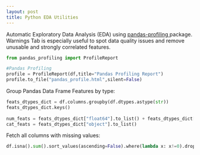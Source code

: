 ```yaml
---
layout: post
title: Python EDA Utilities
---
```


Automatic Exploratory Data Analysis (EDA) using <a href="https://pandas-profiling.github.io/pandas-profiling/docs/master/index.html">pandas-profiling </a> package.  
Warnings Tab is especially useful to spot data quality issues and remove unusable and strongly correlated features.  
  
```python
from pandas_profiling import ProfileReport

#Pandas Profiling
profile = ProfileReport(df,title="Pandas Profiling Report")
profile.to_file("pandas_profile.html",silent=False)
```  
  
Group Pandas Data Frame Features by type:      
    
```python
feats_dtypes_dict = df.columns.groupby(df.dtypes.astype(str))
feats_dtypes_dict.keys()
  
num_feats = feats_dtypes_dict["float64"].to_list() + feats_dtypes_dict["int64"].to_list()
cat_feats = feats_dtypes_dict["object"].to_list()
```      

Fetch all columns with missing values:
  
  ```python
  df.isna().sum().sort_values(ascending=False).where(lambda x: x!=0).dropna()
  ```  
    
      
      
